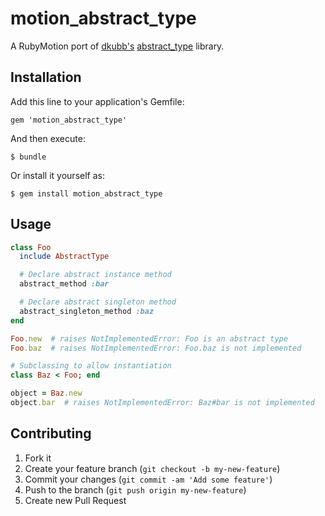 # motion_abstract_type

A RubyMotion port of [dkubb's](https://github.com/dkubb) [abstract_type](https://github.com/dkubb/abstract_type) library.

## Installation

Add this line to your application's Gemfile:

    gem 'motion_abstract_type'

And then execute:

    $ bundle

Or install it yourself as:

    $ gem install motion_abstract_type

## Usage

``` ruby
class Foo
  include AbstractType

  # Declare abstract instance method
  abstract_method :bar

  # Declare abstract singleton method
  abstract_singleton_method :baz
end

Foo.new  # raises NotImplementedError: Foo is an abstract type
Foo.baz  # raises NotImplementedError: Foo.baz is not implemented

# Subclassing to allow instantiation
class Baz < Foo; end

object = Baz.new
object.bar  # raises NotImplementedError: Baz#bar is not implemented
```

## Contributing

1. Fork it
2. Create your feature branch (`git checkout -b my-new-feature`)
3. Commit your changes (`git commit -am 'Add some feature'`)
4. Push to the branch (`git push origin my-new-feature`)
5. Create new Pull Request
